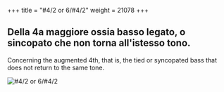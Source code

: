 +++
title = "#4/2 or 6/#4/2"
weight = 21078
+++

## Della 4a maggiore ossia basso legato, o sincopato che non torna all'istesso tono.

Concerning the augmented 4th, that is, the tied or syncopated bass that does not return to the same tone.

![#4/2 or 6/#4/2](/img/19DurReg.jpg)
